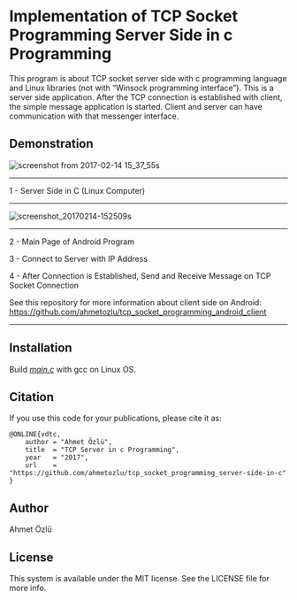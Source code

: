 # Implementation of TCP Socket Programming Server Side in c Programming

This program is about TCP socket server side with c programming language and Linux libraries (not with “Winsock programming interface”). This is a server side application. After the TCP connection is established with client, the simple message application is started. Client and server can have communication with that messenger interface.

## Demonstration

![screenshot from 2017-02-14 15_37_55s](https://user-images.githubusercontent.com/22610163/29358080-1e231bb8-827a-11e7-9a97-9470c5bec7e1.png)

***
1 - Server Side in C (Linux Computer)
***

![screenshot_20170214-152509s](https://user-images.githubusercontent.com/22610163/29358135-4f7ff0aa-827a-11e7-9abf-410c5acb950e.png)


***
2 - Main Page of Android Program

3 - Connect to Server with IP Address

4 - After Connection is Established, Send and Receive Message on TCP Socket Connection

See this repository for more information about client side on Android: https://github.com/ahmetozlu/tcp_socket_programming_android_client
***

## Installation

Build *[main.c](https://github.com/ahmetozlu/tcp_socket_programming_server-side-in-c/blob/master/src/main.c)* with gcc on Linux OS.
  
## Citation
If you use this code for your publications, please cite it as:

    @ONLINE{vdtc,
        author = "Ahmet Özlü",
        title  = "TCP Server in c Programming",
        year   = "2017",
        url    = "https://github.com/ahmetozlu/tcp_socket_programming_server-side-in-c"
    }

## Author
Ahmet Özlü

## License
This system is available under the MIT license. See the LICENSE file for more info.
